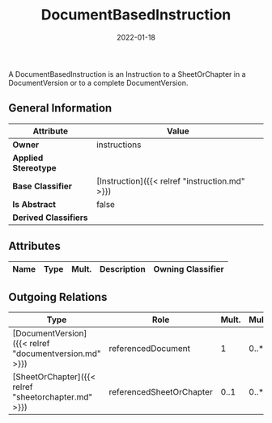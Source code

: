﻿---
title: DocumentBasedInstruction
toc: false
type: specs
date: "2022-01-18"
draft: false
specification: VEC
version: 1.2.2
documentType: "Recommendation"
elementType: Class
classes:
  - DocumentBasedInstruction
menu_name: vec-1.2.2
---
<p>A DocumentBasedInstruction is an Instruction to a SheetOrChapter in a DocumentVersion or to a complete DocumentVersion. </p>

## General Information

| Attribute               | Value |
|-------------------------|-------|
| **Owner**               | instructions |
| **Applied Stereotype**  |   |
| **Base Classifier**     | [Instruction]({{< relref "instruction.md" >}})<br/>  |
| **Is Abstract**         | false |
| **Derived Classifiers** |   |

## Attributes
|  Name  |  Type  |  Mult.  |  Description  |  Owning Classifier  |
|--------|--------|---------|---------------|--------------|

## Outgoing Relations
|    Type  |   Role   |   Mult.   |   Mult.   |   Description   |
|----------|----------|-----------|-----------|-----------------|
| [DocumentVersion]({{< relref "documentversion.md" >}}) | referencedDocument | 1 | 0..* | References the DocumentVersion that is used as an Instruction. |
| [SheetOrChapter]({{< relref "sheetorchapter.md" >}}) | referencedSheetOrChapter | 0..1 | 0..* | References the SheetOrChapter that is used as an Instruction. |
